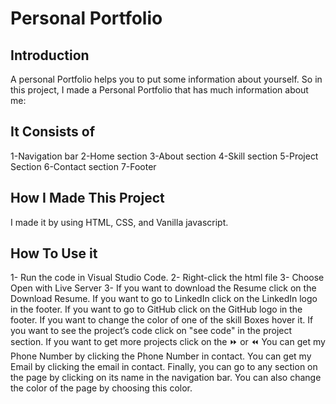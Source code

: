 # Personal Portfolio
## Introduction
A personal Portfolio helps you to put some information about yourself. So in this project, I made a Personal Portfolio that has much information about me:
## It Consists of 
1-Navigation bar
2-Home section
3-About section
4-Skill section
5-Project Section
6-Contact section
7-Footer
## How I Made This Project
I made it by using HTML, CSS, and Vanilla javascript.
## How To Use it
1- Run the code in Visual Studio Code.
2- Right-click the html file
3- Choose Open with Live Server
3-
If you want to download the Resume click on the Download Resume.
If you want to go to LinkedIn click on the LinkedIn logo in the footer.
If you want to go to GitHub click on the GitHub logo in the footer.
If you want to change the color of one of the skill Boxes hover it.
If you want to see the project’s code click on "see code" in the project section.
If you want to get more projects click on the ⏩ or ⏪ 
You can get my Phone Number by clicking the  Phone Number in contact.
You can get my Email by clicking the email in contact.
Finally, you can go to any section on the page by clicking on its name in the navigation bar.
You can also change the color of the page by choosing this color.
